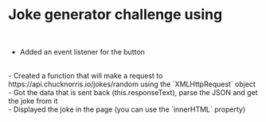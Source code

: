 # Joke generator challenge using 
<br>

- Added an event listener for the button
<br>
- Created a function that will make a request to https://api.chucknorris.io/jokes/random using the `XMLHttpRequest` object
<br>
- Got the data that is sent back (this.responseText), parse the JSON and get the joke from it
<br>
- Displayed the joke in the page (you can use the `innerHTML` property)
<br>
